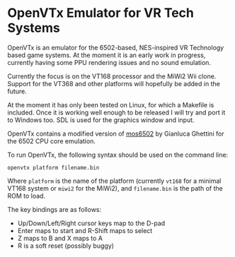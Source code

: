 # OpenVTx Emulator for VR Tech Systems

OpenVTx is an emulator for the 6502-based, NES-inspired VR Technology based game systems. At the moment
it is an early work in progress, currently having some PPU rendering issues and no sound emulation.

Currently the focus is on the VT168 processor and the MiWi2 Wii clone. Support for the VT368 and other
platforms will hopefully be added in the future.

At the moment it has only been tested on Linux, for which a Makefile is included. Once it is working well enough
to be released I will try and port it to Windows too. SDL is used for the graphics window and input.

OpenVTx contains a modified version of [mos6502](https://github.com/gianlucag/mos6502) by Gianluca Ghettini for the 6502 CPU core emulation.

To run OpenVTx, the following syntax should be used on the command line:

```
openvtx platform filename.bin
```

Where `platform` is the name of the platform (currently `vt168` for a minimal VT168 system or `miwi2` for the MiWi2), and
`filename.bin` is the path of the ROM to load.

The key bindings are as follows:
 - Up/Down/Left/Right cursor keys map to the D-pad
 - Enter maps to start and R-Shift maps to select
 - Z maps to B and X maps to A
 - R is a soft reset (possibly buggy)
